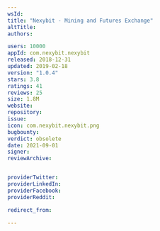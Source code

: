 ```yaml
---
wsId: 
title: "Nexybit - Mining and Futures Exchange"
altTitle: 
authors:

users: 10000
appId: com.nexybit.nexybit
released: 2018-12-31
updated: 2019-02-18
version: "1.0.4"
stars: 3.8
ratings: 41
reviews: 25
size: 1.8M
website: 
repository: 
issue: 
icon: com.nexybit.nexybit.png
bugbounty: 
verdict: obsolete
date: 2021-09-01
signer: 
reviewArchive:


providerTwitter: 
providerLinkedIn: 
providerFacebook: 
providerReddit: 

redirect_from:

---
```



